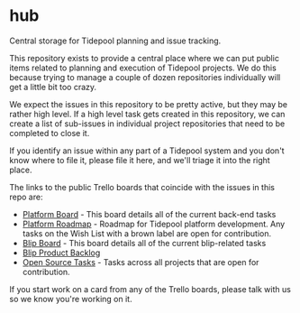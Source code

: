 hub
===

Central storage for Tidepool planning and issue tracking.

This repository exists to provide a central place where we can put public items related to planning and execution of Tidepool projects. We do this because trying to manage a couple of dozen repositories individually will get a little bit too crazy.

We expect the issues in this repository to be pretty active, but they may be rather high level. If a high level task gets created in this repository, we can create a list of sub-issues in individual project repositories that need to be completed to close it.

If you identify an issue within any part of a Tidepool system and you don't know where to file it, please file it here, and we'll triage it into the right place.

The links to the public Trello boards that coincide with the issues in this repo are:
* [Platform Board](https://trello.com/b/xLF1XmeQ/platform) - This board details all of the current back-end tasks
* [Platform Roadmap](https://trello.com/b/48QNdfoh/platform-roadmap) - Roadmap for Tidepool platform development. Any tasks on the Wish List with a brown label are open for contribution.
* [Blip Board](https://trello.com/b/GPadCYvP/blip) - This board details all of the current blip-related tasks
* [Blip Product Backlog](https://trello.com/b/iKydvoiJ/blip-product-backlog) 
* [Open Source Tasks](https://trello.com/b/uTNKzwka/open-source-tasks) - Tasks across all projects that are open for contribution.

If you start work on a card from any of the Trello boards, please talk with us so we know you're working on it.
